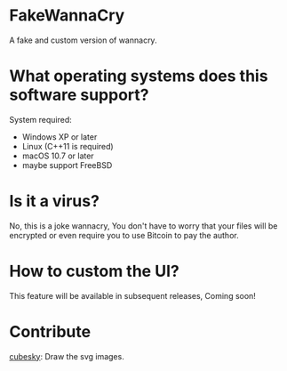 # FakeWannaCry
A fake and custom version of wannacry.

# What operating systems does this software support?

System required:

* Windows XP or later
* Linux (C++11 is required)
* macOS 10.7 or later
* maybe support FreeBSD

# Is it a virus?

No, this is a joke wannacry, You don't have to worry that your files will be encrypted or even require you to use Bitcoin to pay the author.

# How to custom the UI?

This feature will be available in subsequent releases, Coming soon!

# Contribute

[cubesky](https://github.com/cubesky "cubesky"): Draw the svg images.
